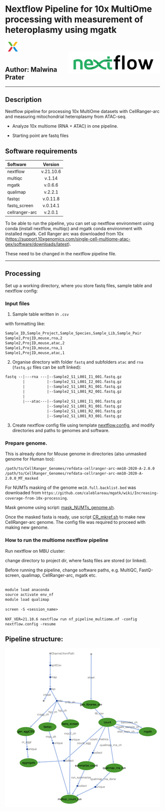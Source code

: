 # Nextflow Pipeline for 10x MultiOme processing with measurement of heteroplasmy using mgatk

<IMG align="center" SRC="Figures/CR10x.png" width=50px><br>
<IMG align="right" SRC="Figures/nf_logo.png" width=300px><br>



## Author: Malwina Prater   


--------------

## Description

Nextflow pipeline for processing 10x MultiOme datasets with CellRanger-arc and measuring mitochondrial heteroplasmy from ATAC-seq.

- Analyze 10x multiome (RNA + ATAC) in one pipeline.

- Starting point are fastq files

## Software requirements

| Software  | Version   |
|:-----     |:-----:    |
|  nextflow | v.21.10.6 |  
|  multiqc  | v.1.14    |
|  mgatk    | v.0.6.6   |
|  qualimap | v.2.2.1   |
|  fastqc   | v.0.11.8  |
|  fastq_screen | v.0.14.1 |
|  cellranger-arc | v.2.0.1|


To be able to run the pipeline, you can set up nextflow environment using conda (install nextflow, multiqc) and mgatk conda environment with installed mgatk. Cell Ranger arc was downloaded from 10x (https://support.10xgenomics.com/single-cell-multiome-atac-gex/software/downloads/latest).

These need to be changed in the nextflow pipeline file.



---------------

## Processing

Set up a working directory, where you store fastq files, sample table and nextflow config:


### Input files

1. Sample table written in `.csv`

with formatting like:

````
Sample_ID,Sample_Project,Sample_Species,Sample_Lib,Sample_Pair
Sample2,ProjID,mouse,rna,2
Sample2,ProjID,mouse,atac,2
Sample1,ProjID,mouse,rna,1
Sample1,ProjID,mouse,atac,1
````


2. Organise directory with folder `fastq` and subfolders `atac` and `rna` (`fastq.gz` files can be soft linked):

````
fastq --|---rna ---|--Sample2_S1_L001_I1_001.fastq.gz
        |          |--Sample2_S1_L001_I2_001.fastq.gz
        |          |--Sample2_S1_L001_R1_001.fastq.gz
        |          |--Sample2_S1_L001_R2_001.fastq.gz
        |
        |---atac---|--Sample2_S1_L001_I1_001.fastq.gz
                   |--Sample2_S1_L001_R1_001.fastq.gz
                   |--Sample2_S1_L001_R2_001.fastq.gz
                   |--Sample2_S1_L001_R3_001.fastq.gz
````


3. Create nextflow config file using template [nextflow.config](nextflow.config), and modify directories and paths to genomes and software.




### Prepare genome.

This is already done for Mouse genome in directories (also unmasked genome for Human too):

````
/path/to/CellRanger_Genomes/refdata-cellranger-arc-mm10-2020-A-2.0.0
/path/to/CellRanger_Genomes/refdata-cellranger-arc-mm10-2020-A-2.0.0_MT_masked

````

For NUMTs masking of the genome `mm10.full.backlist.bed` was downloaded from `https://github.com/caleblareau/mgatk/wiki/Increasing-coverage-from-10x-processing`.

Mask genome using script: [mask_NUMTs_genome.sh](Scripts/mask_NUMTs_genome.sh).

Once the masked fasta is ready, use script [CR_mkref.sh](Scripts/CR_mkref.sh) to make new CellRanger-arc genome. The config file was required to proceed with making new genome.




### How to run the multiome nextflow pipeline


Run nextflow on MBU cluster:

change directory to project dir, where fastq files are stored (or linked).

Before running the pipeline, change software paths, e.g. MultiQC, FastQ-screen, qualimap, CellRanger-arc, mgatk etc.

````

module load anaconda
source activate env_nf
module load qualimap

screen -S <session_name>

NXF_VER=21.10.6 nextflow run nf_pipeline_multiome.nf -config nextflow.config -resume

````




## Pipeline structure:


<IMG SRC="Figures/DAG_flowchart.png" width=1000px><br>
